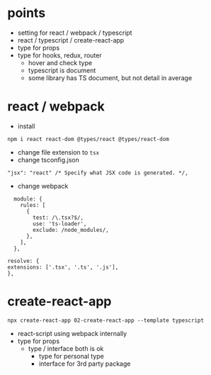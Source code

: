 # points

- setting for react / webpack / typescript
- react / typescript / create-react-app
- type for props
- type for hooks, redux, router
  - hover and check type
  - typescript is document
  - some library has TS document, but not detail in average

# react / webpack

- install

```
npm i react react-dom @types/react @types/react-dom
```

- change file extension to `tsx`
- change tsconfig.json

```
"jsx": "react" /* Specify what JSX code is generated. */,

```

- change webpack

```
  module: {
    rules: [
      {
        test: /\.tsx?$/,
        use: 'ts-loader',
        exclude: /node_modules/,
      },
    ],
  },

```

```
resolve: {
extensions: ['.tsx', '.ts', '.js'],
},

```

# create-react-app

```
npx create-react-app 02-create-react-app --template typescript
```

- react-script using webpack internally
- type for props
  - type / interface both is ok
    - type for personal type
    - interface for 3rd party package
